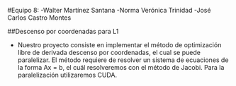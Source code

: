 #Equipo 8:
	-Walter Martínez Santana
	-Norma Verónica Trinidad
	-José Carlos Castro Montes

##Descenso por coordenadas para L1
- Nuestro proyecto consiste en implementar el método de optimización libre de derivada descenso por coordenadas, el cual se puede paralelizar. El método requiere de resolver un sistema de ecuaciones de la forma Ax = b, el cuál resolveremos con el método de Jacobi. Para la paralelización utilizaremos CUDA.
